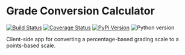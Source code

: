 # Grade Conversion Calculator

[![Build Status](https://github.com/uw-it-aca/grade-conversion-calculator/workflows/tests/badge.svg?branch=main)](https://github.com/uw-it-aca/grade-conversion-calculator/actions)
[![Coverage Status](https://coveralls.io/repos/github/uw-it-aca/grade-conversion-calculator/badge.svg?branch=main)](https://coveralls.io/github/uw-it-aca/grade-conversion-calculator?branch=main)
[![PyPi Version](https://img.shields.io/pypi/v/uw-grade-conversion-calculator.svg)](https://pypi.python.org/pypi/uw-grade-conversion-calculator)
![Python version](https://img.shields.io/badge/python-3.10-blue.svg)

Client-side app for converting a percentage-based grading scale to a points-based scale.
